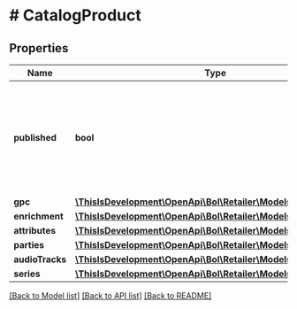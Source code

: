 # # CatalogProduct

## Properties

Name | Type | Description | Notes
------------ | ------------- | ------------- | -------------
**published** | **bool** | Indicates whether the product meets the minimum requirements for publishing to the webshop. |
**gpc** | [**\ThisIsDevelopment\OpenApi\Bol\Retailer\Models\Gpc**](Gpc.md) |  |
**enrichment** | [**\ThisIsDevelopment\OpenApi\Bol\Retailer\Models\Enrichment**](Enrichment.md) |  | [optional]
**attributes** | [**\ThisIsDevelopment\OpenApi\Bol\Retailer\Models\Attributes[]**](Attributes.md) |  |
**parties** | [**\ThisIsDevelopment\OpenApi\Bol\Retailer\Models\Party[]**](Party.md) |  |
**audioTracks** | [**\ThisIsDevelopment\OpenApi\Bol\Retailer\Models\AudioTracks[]**](AudioTracks.md) |  | [optional]
**series** | [**\ThisIsDevelopment\OpenApi\Bol\Retailer\Models\Serie[]**](Serie.md) |  | [optional]

[[Back to Model list]](../../README.md#models) [[Back to API list]](../../README.md#endpoints) [[Back to README]](../../README.md)
